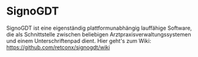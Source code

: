 # SignoGDT
SignoGDT ist eine eigenständig plattformunabhängig lauffähige Software, die als Schnittstelle zwischen beliebigen Arztpraxisverwaltungssystemen und einem Unterschriftenpad dient.
Hier geht's zum Wiki: https://github.com/retconx/signogdt/wiki
